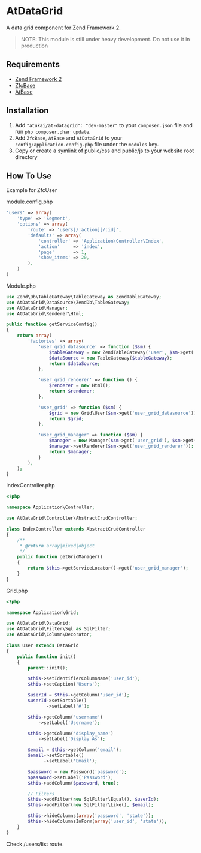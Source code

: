 # AtDataGrid

A data grid component for Zend Framework 2.

>NOTE: This module is still under heavy development. Do not use it in production

## Requirements

* [Zend Framework 2](https://github.com/zendframework/zf2)
* [ZfcBase](https://github.com/zf-commons/ZfcBase)
* [AtBase](https://github.com/atukai/AtBase)

## Installation

 1. Add `"atukai/at-datagrid": "dev-master"` to your `composer.json` file and run `php composer.phar update`.
 2. Add `ZfcBase`, `AtBase` and `AtDataGrid` to your `config/application.config.php` file under the `modules` key.
 3. Copy or create a symlink of public/css and public/js to your website root directory

## How To Use

Example for ZfcUser

module.config.php

```PHP
'users' => array(
	'type' => 'Segment',
	'options' => array(
		'route' => 'users[/:action][/:id]',
		'defaults' => array(
			'controller' => 'Application\Controller\Index',
			'action'     => 'index',
			'page'       => 1,
			'show_items' => 20,
		),
	)
)
```

Module.php

```PHP
use Zend\Db\TableGateway\TableGateway as ZendTableGateway;
use AtDataGrid\DataSource\ZendDb\TableGateway;
use AtDataGrid\Manager;
use AtDataGrid\Renderer\Html;

public function getServiceConfig()
{
	return array(
		'factories' => array(
			'user_grid_datasource' => function ($sm) {
				$tableGateway = new ZendTableGateway('user', $sm->get('Zend\Db\Adapter\Adapter'));
				$dataSource = new TableGateway($tableGateway);
				return $dataSource;
			},

			'user_grid_renderer' => function () {
				$renderer = new Html();
				return $renderer;
			},

			'user_grid' => function ($sm) {
				$grid = new Grid\User($sm->get('user_grid_datasource'));
				return $grid;
			},

			'user_grid_manager' => function ($sm) {
				$manager = new Manager($sm->get('user_grid'), $sm->get('Request'));
				$manager->setRenderer($sm->get('user_grid_renderer'));
				return $manager;
			}
		),
	);
}
```

IndexController.php

```PHP
<?php

namespace Application\Controller;

use AtDataGrid\Controller\AbstractCrudController;

class IndexController extends AbstractCrudController
{
    /**
     * @return array|mixed|object
     */
    public function getGridManager()
    {
        return $this->getServiceLocator()->get('user_grid_manager');
    }
}
```

Grid.php

```PHP
<?php

namespace Application\Grid;

use AtDataGrid\DataGrid;
use AtDataGrid\Filter\Sql as SqlFilter;
use AtDataGrid\Column\Decorator;

class User extends DataGrid
{
    public function init()
    {
        parent::init();

        $this->setIdentifierColumnName('user_id');
        $this->setCaption('Users');

        $userId = $this->getColumn('user_id');
        $userId->setSortable()
               ->setLabel('#');

        $this->getColumn('username')
            ->setLabel('Username');

        $this->getColumn('display_name')
            ->setLabel('Display As');

        $email = $this->getColumn('email');
        $email->setSortable()
              ->setLabel('Email');

        $password = new Password('password');
        $password->setLabel('Password');
        $this->addColumn($password, true);

        // Filters
        $this->addFilter(new SqlFilter\Equal(), $userId);
        $this->addFilter(new SqlFilter\Like(), $email);

        $this->hideColumns(array('password', 'state'));
        $this->hideColumnsInForm(array('user_id', 'state'));
    }
}
```

Check /users/list  route.